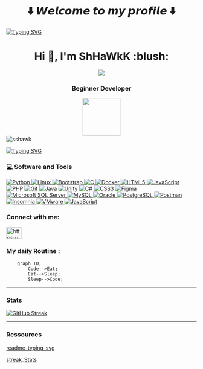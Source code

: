 <body>
<h1 align="center"> ⬇️ 𝙒𝙚𝙡𝙘𝙤𝙢𝙚 𝙩𝙤 𝙢𝙮 𝙥𝙧𝙤𝙛𝙞𝙡𝙚 ⬇️ </h1>

<!-- Social icons section -->

[![Typing SVG](https://readme-typing-svg.demolab.com?font=&size=23&duration=3000&pause=1000&color=76F6B0&vCenter=true&random=false&width=441&lines=.%2Fusr%2Fbin%2FShHaWkK;-%3E+ShHaWkK+%24+)](https://git.io/typing-svg)

<h1 align="center">Hi 👋, I'm ShHaWkK :blush:</h1>
  
  <div align="center">
<img src="./img/1.gif">
<h3 align="center">Beginner Developer</h3> 

<div id="header" align="center">
  <img src="https://media.giphy.com/media/M9gbBd9nbDrOTu1Mqx/giphy.gif" width="100"/></img>
</div>
</div>
<img src="https://komarev.com/ghpvc/?username=ShHaWkK&label=Profile%20views&color=0e75b6&style=flat" alt="sshawk"/>

[![Typing SVG](https://readme-typing-svg.demolab.com?font=Fira+Code&size=16&pause=1000&color=76F6B0&repeat=false&random=false&width=435&lines=%E2%9D%A4%EF%B8%8F+I+love+programming%2C+break+my+head)](https://git.io/typing-svg)

<h3 align="left">💻 Software and Tools</h3>
<p align="left">
  <a href="https://www.python.org" target="_blank" rel="noreferrer">
    <img alt="Python" src="https://img.shields.io/badge/Python-3776AB?logo=python&logoColor=white">
  </a>
  <a href="https://www.linux.org/" target="_blank" rel="noreferrer">
    <img alt="Linux" src="https://img.shields.io/badge/Linux-FCC624?logo=linux&logoColor=black">
  </a>
  <a href="https://getbootstrap.com" target="_blank" rel="noreferrer">
    <img alt="Bootstrap" src="https://img.shields.io/badge/Bootstrap-7952B3?logo=bootstrap&logoColor=white">
  </a>
  <a href="https://www.cprogramming.com/" target="_blank" rel="noreferrer">
    <img alt="C" src="https://img.shields.io/badge/C-00599C?logo=c&logoColor=white">
  </a>
  <a href="https://www.docker.com/" target="_blank" rel="noreferrer">
    <img alt="Docker" src="https://img.shields.io/badge/Docker-2496ED?logo=docker&logoColor=white">
  </a>
  <a href="https://www.w3.org/html/" target="_blank" rel="noreferrer">
    <img alt="HTML5" src="https://img.shields.io/badge/HTML5-E34F26?logo=html5&logoColor=white">
  </a>
  <a href="https://developer.mozilla.org/en-US/docs/Web/JavaScript" target="_blank" rel="noreferrer">
    <img alt="JavaScript" src="https://img.shields.io/badge/JavaScript-F7DF1E?logo=javascript&logoColor=black">
  </a>
  <a href="https://www.php.net" target="_blank" rel="noreferrer">
    <img alt="PHP" src="https://img.shields.io/badge/PHP-777BB4?logo=php&logoColor=white">
  </a>
  <a href="https://git-scm.com/" target="_blank" rel="noreferrer">
    <img alt="Git" src="https://img.shields.io/badge/Git-F05032?logo=git&logoColor=white">
  </a>
  <a href="https://www.java.com" target="_blank" rel="noreferrer">
    <img alt="Java" src="https://img.shields.io/badge/Java-007396?logo=java&logoColor=white">
  </a>
  <a href="https://unity.com/" target="_blank" rel="noreferrer">
    <img alt="Unity" src="https://img.shields.io/badge/Unity-000000?logo=unity&logoColor=white">
  </a>
  <a href="https://www.w3schools.com/cs/" target="_blank" rel="noreferrer">
    <img alt="C#" src="https://img.shields.io/badge/C%23-239120?logo=c-sharp&logoColor=white">
  </a>
  <a href="https://www.w3schools.com/css/" target="_blank" rel="noreferrer">
    <img alt="CSS3" src="https://img.shields.io/badge/CSS3-1572B6?logo=css3&logoColor=white">
  </a>
  <a href="https://www.figma.com/" target="_blank" rel="noreferrer">
    <img alt="Figma" src="https://img.shields.io/badge/Figma-F24E1E?logo=figma&logoColor=white">
  </a>
  <a href="https://www.microsoft.com/en-us/sql-server" target="_blank" rel="noreferrer">
    <img alt="Microsoft SQL Server" src="https://img.shields.io/badge/Microsoft%20SQL%20Server-CC2927?logo=microsoft-sql-server&logoColor=white">
  </a>
  <a href="https://www.mysql.com/" target="_blank" rel="noreferrer">
    <img alt="MySQL" src="https://img.shields.io/badge/MySQL-4479A1?logo=mysql&logoColor=white">
  </a>
  <a href="https://www.oracle.com/" target="_blank" rel="noreferrer">
    <img alt="Oracle" src="https://img.shields.io/badge/Oracle-F80000?logo=oracle&logoColor=black">
  </a>
  <a href="https://www.postgresql.org" target="_blank" rel="noreferrer">
    <img alt="PostgreSQL" src="https://img.shields.io/badge/PostgreSQL-4169E1?logo=postgresql&logoColor=white">
  </a>
  <a href="https://postman.com" target="_blank" rel="noreferrer">
    <img alt="Postman" src="https://img.shields.io/badge/Postman-FF6C37?logo=postman&logoColor=white">
  </a>
  <a href="https://insomnia.rest/" target="_blank" rel="noreferrer">
    <img alt="Insomnia" src="https://img.shields.io/badge/Insomnia-4000BF?logo=insomnia&logoColor=white">
  </a>
  <a href="https://www.vmware.com/" target="_blank" rel="noreferrer">
    <img alt="VMware" src="https://img.shields.io/badge/VMware-607078?logo=vmware&logoColor=white">
  </a>
  <a href="https://developer.mozilla.org/en-US/docs/Web/XML" target="_blank" rel="noreferrer">
    <img alt="JavaScript" src="https://img.shields.io/badge/XML-4000BF?logo=xml&logoColor=white">
  </a>
</p>

<!-- Social icons section -->
<h3 align="left">Connect with me:</h3>
<p align="left">
  
<a href="https://www.linkedin.com/in/alexandre-uzan-b65923256/" target="blank"><img align="center" src="https://raw.githubusercontent.com/rahuldkjain/github-profile-readme-generator/master/src/images/icons/Social/linked-in-alt.svg" alt="https://www.linkedin.com/in/alexandre-uzan-b65923256/" height="30" width="40" /></a>
</p>

### My daily Routine : 
```mermaid
    graph TD; 
        Code-->Eat; 
        Eat-->Sleep;
        Sleep-->Code;
```

<hr>
<h3 align="left">Stats</h3>

[![GitHub Streak](https://streak-stats.demolab.com/?user=ShHaWkK&theme=dark)](https://git.io/streak-stats)
<hr>
<h3 aligne="center">Ressources</h3>

[readme-typing-svg](https://github.com/denvercoder1/readme-typing-svg)  

[streak_Stats](https://github.com/DenverCoder1/github-readme-streak-stats)


</body>
